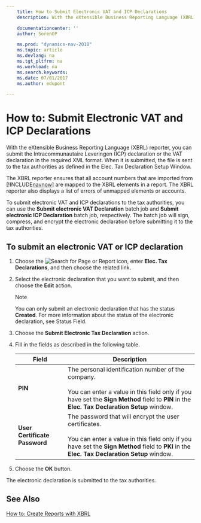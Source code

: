 ```yaml
---
    title: How to Submit Electronic VAT and ICP Declarations
    description: With the eXtensible Business Reporting Language (XBRL) reporter, you can submit the Intracommunautaire Leveringen (ICP) declaration or the VAT declaration in the required XML format. When it is submitted, the file is sent to the tax authorities as defined in the Elec. Tax Declaration Setup Window.

    documentationcenter: ''
    author: SorenGP

    ms.prod: "dynamics-nav-2018"
    ms.topic: article
    ms.devlang: na
    ms.tgt_pltfrm: na
    ms.workload: na
    ms.search.keywords:
    ms.date: 07/01/2017
    ms.author: edupont

---
```

# How to: Submit Electronic VAT and ICP Declarations
With the eXtensible Business Reporting Language (XBRL) reporter, you can submit the Intracommunautaire Leveringen (ICP) declaration or the VAT declaration in the required XML format. When it is submitted, the file is sent to the tax authorities as defined in the Elec. Tax Declaration Setup Window.  

The XBRL reporter ensures that all account numbers that are imported from [!INCLUDE[navnow](../../includes/navnow_md.md)] are mapped to the XBRL elements in a report. The XBRL reporter also displays a list of errors of unmapped elements or accounts.  

To submit electronic VAT and ICP declarations to the tax authorities, you can use the **Submit electronic VAT Declaration** batch job and **Submit electronic ICP Declaration** batch job, respectively. The batch job will sign, compress, and encrypt the electronic declaration before submitting it to the tax authorities.  

## To submit an electronic VAT or ICP declaration  

1.  Choose the ![Search for Page or Report](../../media/ui-search/search_small.png "Search for Page or Report icon") icon, enter **Elec. Tax Declarations**, and then choose the related link.  
2.  Select the electronic declaration that you want to submit, and then choose the **Edit** action.  

    > [!NOTE]  
    >  You can only submit an electronic declaration that has the status **Created**. For more information about the status of the electronic declaration, see Status Field.  

3.  Choose the **Submit Electronic Tax Declaration** action.  
4.  Fill in the fields as described in the following table.  

    |Field|Description|  
    |---------------------------------|---------------------------------------|  
    |**PIN**|The personal identification number of the company.<br /><br /> You can enter a value in this field only if you have set the **Sign Method** field to **PIN** in the **Elec. Tax Declaration Setup** window.|  
    |**User Certificate Password**|The password that will encrypt the user certificates.<br /><br /> You can enter a value in this field only if you have set the **Sign Method**  field to **PKI** in the **Elec. Tax Declaration Setup** window.|  

5.  Choose the **OK** button.  

The electronic declaration is submitted to the tax authorities.  

## See Also  
[How to: Create Reports with XBRL](../../bi-create-reports-with-xbrl.md)
